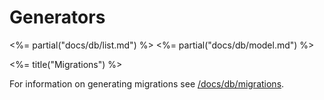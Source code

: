 # Generators

<%= partial("docs/db/list.md") %>
<%= partial("docs/db/model.md") %>

<%= title("Migrations") %>

For information on generating migrations see [/docs/db/migrations](/docs/db/migrations).
